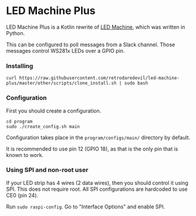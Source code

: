 # LED Machine Plus
LED Machine Plus is a Kotlin rewrite of [LED Machine](https://github.com/retrodaredevil/led-machine),
which was written in Python.

This can be configured to poll messages from a Slack channel. Those messages control WS281x LEDs over a GPIO pin.

### Installing
```shell
curl https://raw.githubusercontent.com/retrodaredevil/led-machine-plus/master/other/scripts/clone_install.sh | sudo bash
```

### Configuration
First you should create a configuration.

```shell
cd program
sudo ./create_config.sh main
```

Configuration takes place in the `program/configs/main/` directory by default.

It is recommended to use pin 12 (GPIO 18), as that is the only pin that is known to work.

### Using SPI and non-root user
If your LED strip has 4 wires (2 data wires), then you should control it using SPI.
This does not require root. All SPI configurations are hardcoded to use CE0 (pin 24).

Run `sudo raspi-config`. Go to "Interface Options" and enable SPI.
